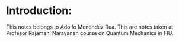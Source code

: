 # Introduction:

This notes belongs to Adolfo Menendez Rua. This are notes taken at Profesor Rajamani Narayanan course on Quantum Mechanics in FIU.
